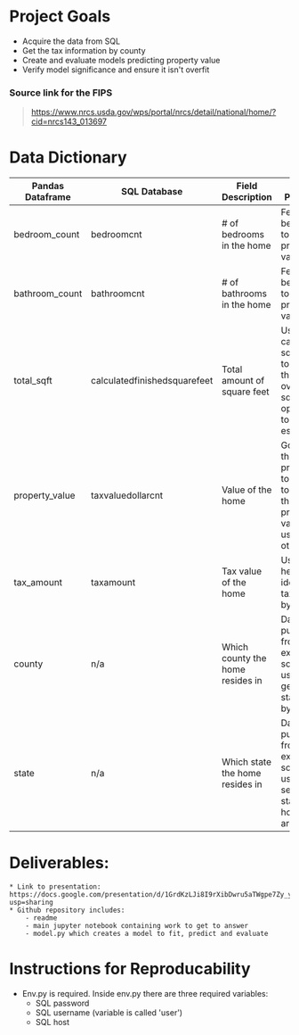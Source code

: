 # Project Goals
- Acquire the data from SQL
- Get the tax information by county
- Create and evaluate models predicting property value
- Verify model significance and ensure it isn't overfit

### Source link for the FIPS
> https://www.nrcs.usda.gov/wps/portal/nrcs/detail/national/home/?cid=nrcs143_013697

# Data Dictionary
| Pandas Dataframe | SQL Database                 | Field Description                | Field Purpose                                                                        |
|------------------|------------------------------|----------------------------------|--------------------------------------------------------------------------------------|
| bedroom_count    | bedroomcnt                   | # of bedrooms in the home        | Feature to be used to predict property value                                         |
| bathroom_count   | bathroomcnt                  | # of bathrooms in the home       | Feature to be used to predict property value                                         |
| total_sqft       | calculatedfinishedsquarefeet | Total amount of square feet      | Used calculated sqft due to it being the overall sqft as opposed to a rough estimate |
| property_value   | taxvaluedollarcnt            | Value of the home                | Goal of the project is to attempt to predict the property value using other fiels    |
| tax_amount       | taxamount                    | Tax value of the home            | Used to help identify tax trends by county                                           |
| county           | n/a                          | Which county the home resides in | Data pulled from external source; used to get statistics by county                   |
| state            | n/a                          | Which state the home resides in  | Data pulled from external source; useful to see which state the houses are in        |


# Deliverables:
    * Link to presentation: https://docs.google.com/presentation/d/1GrdKzLJi8I9rXibDwru5aTWgpe7Zy_yEOBjALV0eXJU/edit?usp=sharing
    * Github repository includes:
        - readme
        - main jupyter notebook containing work to get to answer
        - model.py which creates a model to fit, predict and evaluate

# Instructions for Reproducability
- Env.py is required. Inside env.py there are three required variables:
    * SQL password
    * SQL username (variable is called 'user')
    * SQL host